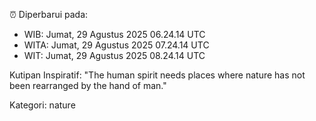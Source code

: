 ⏰ Diperbarui pada:
- WIB: Jumat, 29 Agustus 2025 06.24.14 UTC
- WITA: Jumat, 29 Agustus 2025 07.24.14 UTC
- WIT: Jumat, 29 Agustus 2025 08.24.14 UTC

Kutipan Inspiratif:
"The human spirit needs places where nature has not been rearranged by the hand of man."


Kategori: nature

